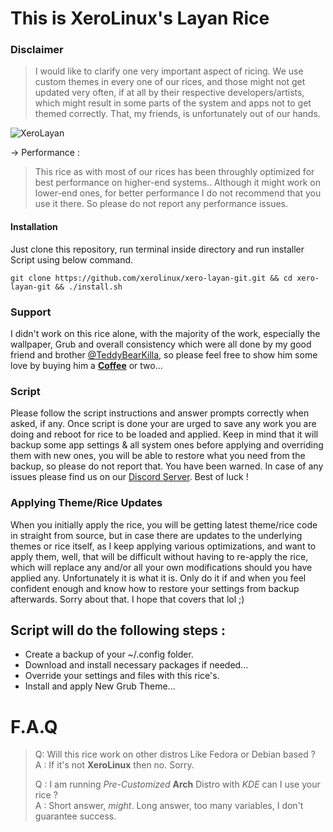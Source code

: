 # This is XeroLinux's Layan Rice

### Disclaimer

> I would like to clarify one very important aspect of ricing. We use custom themes in every one of our rices, and those might not get updated very often, if at all by their respective developers/artists, which might result in some parts of the system and apps not to get themed correctly. That, my friends, is unfortunately out of our hands.

![XeroLayan](https://i.imgur.com/9zCD9pS.png)

-> Performance :

> This rice as with most of our rices has been throughly optimized for best performance on higher-end systems.. Although it might work on lower-end ones, for better performance I do not recommend that you use it there. So please do not report any performance issues.

#### Installation

Just clone this repository, run terminal inside directory and run installer Script using below command.

`git clone https://github.com/xerolinux/xero-layan-git.git && cd xero-layan-git && ./install.sh`

### Support

I didn't work on this rice alone, with the majority of the work, especially the wallpaper, Grub and overall consistency which were all done by my good friend and brother [@TeddyBearKilla](https://github.com/TeddyBearKilla), so please feel free to show him some love by buying him a [**Coffee**](https://ko-fi.com/teddybearkilla) or two...

### Script

Please follow the script instructions and answer prompts correctly when asked, if any. Once script is done your are urged to save any work you are doing and reboot for rice to be loaded and applied. Keep in mind that it will backup some app settings & all system ones before applying and overriding them with new ones, you will be able to restore what you need from the backup, so please do not report that. You have been warned. In case of any issues please find us on our [Discord Server](https://discord.gg/Xg6T78ahtK). Best of luck !

### Applying Theme/Rice Updates

When you initially apply the rice, you will be getting latest theme/rice code in straight from source, but in case there are updates to the underlying themes or rice itself, as I keep applying various optimizations, and want to apply them, well, that will be difficult without having to re-apply the rice, which will replace any and/or all your own modifications should you have applied any. Unfortunately it is what it is. Only do it if and when you feel confident enough and know how to restore your settings from backup afterwards. Sorry about that. I hope that covers that lol ;)

## Script will do the following steps :

- Create a backup of your ~/.config folder.
- Download and install necessary packages if needed...
- Override your settings and files with this rice's.
- Install and apply New Grub Theme...

# F.A.Q

> Q: Will this rice work on other distros Like Fedora or Debian based ?<br />
> A : If it's not **XeroLinux** then no. Sorry.
>
> Q : I am running *Pre-Customized* **Arch** Distro with *KDE* can I use your rice ?<br />
> A : Short answer, *might*. Long answer, too many variables, I don't guarantee success.
